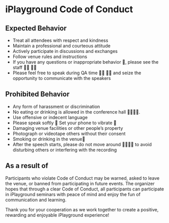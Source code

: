# iPlayground Code of Conduct

## **Expected Behavior**

- Treat all attendees with respect and kindness
- Maintain a professional and courteous attitude
- Actively participate in discussions and exchanges
- Follow venue rules and instructions
- If you have any questions or inappropriate behavior 🤔, please see the staff 👨‍💼 👩‍💼
- Please feel free to speak during QA time 🙋‍♂️ 🙋‍♀️ and seize the opportunity to communicate with the speakers

## **Prohibited Behavior**

- Any form of harassment or discrimination
- No eating or drinking is allowed in the conference hall 🚫🥤🍔🚫.
- Use offensive or indecent language
- Please speak softly 🤫 Set your phone to vibrate 📵
- Damaging venue facilities or other people’s property
- Photograph or videotape others without their consent
- Smoking or drinking in the venue🚬
- After the speech starts, please do not move around 🚫🚶‍♂️🚫 to avoid disturbing others or interfering with the recording

## **As a result of**

Participants who violate Code of Conduct may be warned, asked to leave the venue, or banned from participating in future events. The organizer hopes that through a clear Code of Conduct, all participants can participate in iPlayground seminars with peace of mind and enjoy the fun of communication and learning.

Thank you for your cooperation as we work together to create a positive, rewarding and enjoyable iPlayground experience!
